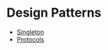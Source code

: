 # Design Patterns

* [Singleton](DesignPatterns/Singleton.md)
* [Protocols](DesignPatterns/Protocols.md)
